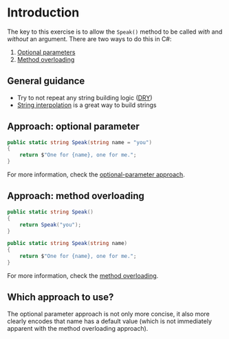 # Introduction

The key to this exercise is to allow the `Speak()` method to be called _with_ and _without_ an argument.
There are two ways to do this in C#:

1. [Optional parameters][optional-parameters]
2. [Method overloading][method-overloading]

## General guidance

- Try to not repeat any string building logic ([DRY][dry])
- [String interpolation][article-string-formatting] is a great way to build strings

## Approach: optional parameter

```csharp
public static string Speak(string name = "you")
{
    return $"One for {name}, one for me.";
}
```

For more information, check the [optional-parameter approach][approach-optional-parameter].

## Approach: method overloading

```csharp
public static string Speak()
{
    return Speak("you");
}

public static string Speak(string name)
{
    return $"One for {name}, one for me.";
}
```

For more information, check the [method overloading][approach-method-overloading].

## Which approach to use?

The optional parameter approach is not only more concise, it also more clearly encodes that name has a default value (which is not immediately apparent with the method overloading approach).

[optional-parameters]: https://learn.microsoft.com/en-us/dotnet/csharp/programming-guide/classes-and-structs/named-and-optional-arguments
[method-overloading]: https://www.pluralsight.com/guides/overload-methods-invoking-overload-methods-csharp
[approach-optional-parameter]: https://exercism.org/tracks/csharp/exercises/two-fer/approaches/optional-parameter
[approach-method-overloading]: https://exercism.org/tracks/csharp/exercises/two-fer/approaches/method-overloading
[article-optional-parameters-vs-method-overloading]: https://exercism.org/tracks/csharp/exercises/two-fer/articles/optional-parameters-vs-method-overloading
[article-string-formatting]: https://exercism.org/tracks/csharp/exercises/two-fer/articles/string-formatting
[dry]: https://en.wikipedia.org/wiki/Don%27t_repeat_yourself
